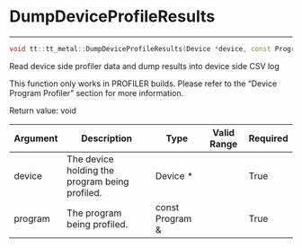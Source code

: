 <a id="dumpdeviceprofileresults"></a>

# DumpDeviceProfileResults

---
```cpp
void tt::tt_metal::DumpDeviceProfileResults(Device *device, const Program &program)void tt::tt_metal::DumpDeviceProfileResults(Device \*device, const Program &program)
```

Read device side profiler data and dump results into device side CSV log

This function only works in PROFILER builds. Please refer to the “Device Program Profiler” section for more information.

Return value: void

| Argument      | Description                                    | Type            | Valid Range      | Required       |
|---------------|------------------------------------------------|-----------------|------------------|----------------|
| device        | The device holding the program being profiled. | Device \*       |                  | True           |
| program       | The program being profiled.                    | const Program & |                  | True           |
